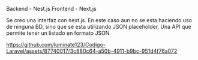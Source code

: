 Backend - Nest.js
Frontend - Next.js

 Se creo una interfaz con next.js. En este caso aun no se esta haciendo uso de ninguna BD, sino que se esta utilizando JSON placeholder. Una API que permite tener un listado en formato JSON

https://github.com/luminate123/Codigo-Laravel/assets/87740017/3c880c64-a50b-4911-b9bc-951d4f76a072
